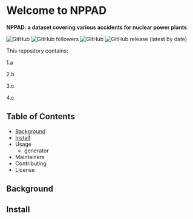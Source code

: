 # Welcome to NPPAD
__NPPAD: a dataset covering various accidents for nuclear power plants__

![GitHub](https://img.shields.io/github/languages/count/qiben-jy/NuclearPowerPlantAccidentData)
![GitHub followers](https://img.shields.io/github/followers/qiben-jy?style=social)
![GitHub](https://img.shields.io/github/watchers/qiben-jy/NuclearPowerPlantAccidentData?style=social)
![GitHub release (latest by date)](https://img.shields.io/github/v/release/qiben-jy/NuclearPowerPlantAccidentData)

This repository contains:

1.a

2.b

3.c

4.c

## Table of Contents

- [Background](#Background)
- [Install]()
- Usage
  - generator
- Maintainers
- Contributing
- License

## Background

## Install
